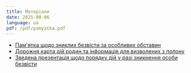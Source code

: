 ```yaml
---
title: Матеріали
date: 2025-08-06
language: ua
pdf: /pdf/pamyatka.pdf
---
```




- [Пам'ятка щодо зниклих безвісти за особливих обставин](/pdf/pamyatka.pdf) 
- [Дорожня карта дій родин та інформація для визволених з полону](/pdf/pdf24_converted.pdf)
- [Зведена презентація щодо порядку дій у разі зникнення особи безвісти ](/pdf/pdf24_converted-1-.pdf)


